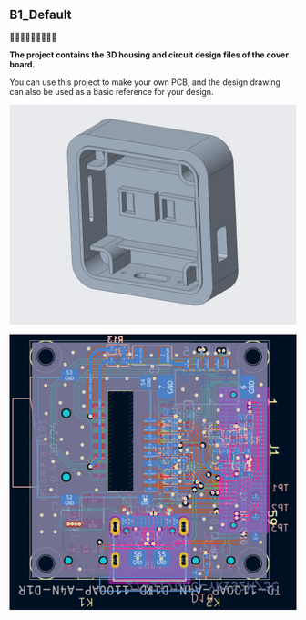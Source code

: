 ## B1_Default
🎈🎈🎈🎈🎈🎈🎈🎈🎈

**The project contains the 3D housing and circuit design files of the cover board.**

You can use this project to make your own PCB, and the design drawing can also be used as a basic reference for your design.


![image](./static/model.png)

![image](./static/pcb.png)

